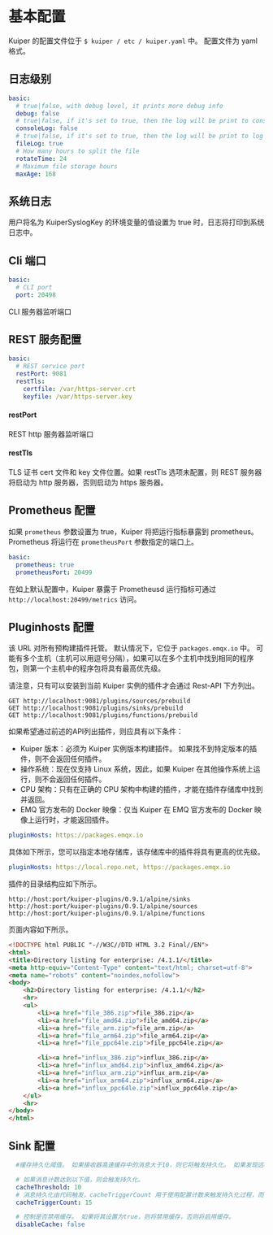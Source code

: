 # 基本配置
Kuiper 的配置文件位于 `$ kuiper / etc / kuiper.yaml` 中。 配置文件为 yaml 格式。

## 日志级别

```yaml
basic:
  # true|false, with debug level, it prints more debug info
  debug: false
  # true|false, if it's set to true, then the log will be print to console
  consoleLog: false
  # true|false, if it's set to true, then the log will be print to log file
  fileLog: true
  # How many hours to split the file
  rotateTime: 24
  # Maximum file storage hours
  maxAge: 168
```
## 系统日志
用户将名为 KuiperSyslogKey 的环境变量的值设置为 true 时，日志将打印到系统日志中。
## Cli 端口
```yaml
basic:
  # CLI port
  port: 20498
```
CLI 服务器监听端口

## REST 服务配置

```yaml
basic:
  # REST service port
  restPort: 9081
  restTls:
    certfile: /var/https-server.crt
    keyfile: /var/https-server.key
```

#### restPort
REST http 服务器监听端口

#### restTls
TLS 证书 cert 文件和 key 文件位置。如果 restTls 选项未配置，则 REST 服务器将启动为 http 服务器，否则启动为 https 服务器。

## Prometheus 配置

如果 `prometheus` 参数设置为 true，Kuiper 将把运行指标暴露到 prometheus。Prometheus 将运行在 `prometheusPort` 参数指定的端口上。

```yaml
basic:
  prometheus: true
  prometheusPort: 20499
```
在如上默认配置中，Kuiper 暴露于 Prometheusd 运行指标可通过 `http://localhost:20499/metrics` 访问。

## Pluginhosts 配置

该 URL 对所有预构建插件托管。 默认情况下，它位于 `packages.emqx.io` 中。 可能有多个主机（主机可以用逗号分隔），如果可以在多个主机中找到相同的程序包，则第一个主机中的程序包将具有最高优先级。

请注意，只有可以安装到当前 Kuiper 实例的插件才会通过 Rest-API 下方列出。

```
GET http://localhost:9081/plugins/sources/prebuild
GET http://localhost:9081/plugins/sinks/prebuild
GET http://localhost:9081/plugins/functions/prebuild
```

如果希望通过前述的API列出插件，则应具有以下条件：

- Kuiper 版本：必须为 Kuiper 实例版本构建插件。 如果找不到特定版本的插件，则不会返回任何插件。
- 操作系统：现在仅支持 Linux 系统，因此，如果 Kuiper 在其他操作系统上运行，则不会返回任何插件。
- CPU 架构：只有在正确的 CPU 架构中构建的插件，才能在插件存储库中找到并返回。
- EMQ 官方发布的 Docker 映像：仅当 Kuiper 在 EMQ 官方发布的 Docker 映像上运行时，才能返回插件。

```yaml
pluginHosts: https://packages.emqx.io
```

具体如下所示，您可以指定本地存储库，该存储库中的插件将具有更高的优先级。

```yaml
pluginHosts: https://local.repo.net, https://packages.emqx.io
```

插件的目录结构应如下所示。

```
http://host:port/kuiper-plugins/0.9.1/alpine/sinks
http://host:port/kuiper-plugins/0.9.1/alpine/sources
http://host:port/kuiper-plugins/0.9.1/alpine/functions
```

页面内容如下所示。

```html
<!DOCTYPE html PUBLIC "-//W3C//DTD HTML 3.2 Final//EN">
<html>
<title>Directory listing for enterprise: /4.1.1/</title>
<meta http-equiv="Content-Type" content="text/html; charset=utf-8">
<meta name="robots" content="noindex,nofollow">
<body>
	<h2>Directory listing for enterprise: /4.1.1/</h2>
	<hr>
	<ul>
		<li><a href="file_386.zip">file_386.zip</a>
		<li><a href="file_amd64.zip">file_amd64.zip</a>
		<li><a href="file_arm.zip">file_arm.zip</a>
		<li><a href="file_arm64.zip">file_arm64.zip</a>
		<li><a href="file_ppc64le.zip">file_ppc64le.zip</a>

		<li><a href="influx_386.zip">influx_386.zip</a>
		<li><a href="influx_amd64.zip">influx_amd64.zip</a>
		<li><a href="influx_arm.zip">influx_arm.zip</a>
		<li><a href="influx_arm64.zip">influx_arm64.zip</a>
		<li><a href="influx_ppc64le.zip">influx_ppc64le.zip</a>
	</ul>
	<hr>
</body>
</html>
```



## Sink 配置

```yaml
  #缓存持久化阈值。 如果接收器高速缓存中的消息大于10，则它将触发持久化。 如果发现远程系统响应速度慢或接收器吞吐量很小，则建议增加2种以下配置，此时需要更多内存。

  # 如果消息计数达到以下值，则会触发持久化。
  cacheThreshold: 10
  # 消息持久化由代码触发，cacheTriggerCount 用于使用配置计数来触发持久化过程，而不管消息号是否达到cacheThreshold。 这是为了防止由于缓存永远不会超过阈值而无法保存数据。
  cacheTriggerCount: 15

  # 控制是否禁用缓存。 如果将其设置为true，则将禁用缓存，否则将启用缓存。
  disableCache: false
```

